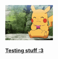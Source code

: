 <a href="https://promtotears.github.io">
<img align="center" height="30%" width="30%" src="pikachu-pokemon.gif">
<br>
<h3>Testing stuff :3</h3><br>

</a>
